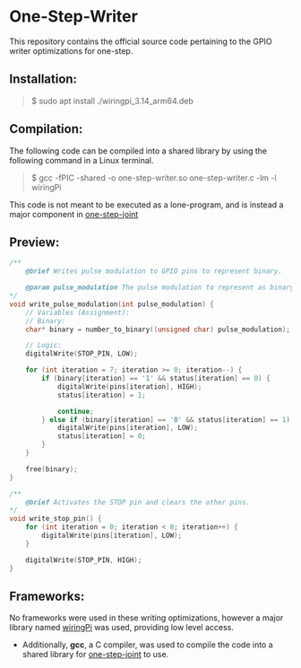 # One-Step-Writer
This repository contains the official source code pertaining to the GPIO writer optimizations for one-step.

## Installation:
> $ sudo apt install ./wiringpi_3.14_arm64.deb

## Compilation:
The following code can be compiled into a shared library by using the following command in a Linux terminal.
> $ gcc -fPIC -shared -o one-step-writer.so one-step-writer.c -lm -l wiringPi

This code is not meant to be executed as a lone-program, and is instead a major component in [one-step-joint](https://www.github.com/whs-one-step/one-step-joint)

## Preview:
```c
/**
    @brief Writes pulse modulation to GPIO pins to represent binary.

    @param pulse_modulation The pulse modulation to represent as binary.
*/
void write_pulse_modulation(int pulse_modulation) {
    // Variables (Assignment):
    // Binary:
    char* binary = number_to_binary((unsigned char) pulse_modulation);

    // Logic:
    digitalWrite(STOP_PIN, LOW);

    for (int iteration = 7; iteration >= 0; iteration--) {
        if (binary[iteration] == '1' && status[iteration] == 0) {
            digitalWrite(pins[iteration], HIGH);
            status[iteration] = 1;

            continue;
        } else if (binary[iteration] == '0' && status[iteration] == 1) {
            digitalWrite(pins[iteration], LOW);
            status[iteration] = 0;
        }
    }

    free(binary);
}

/**
    @brief Activates the STOP pin and clears the other pins.
*/
void write_stop_pin() {
    for (int iteration = 0; iteration < 8; iteration++) {
        digitalWrite(pins[iteration], LOW);
    }

    digitalWrite(STOP_PIN, HIGH);
}
```

## Frameworks:
No frameworks were used in these writing optimizations, however a major library named [wiringPi](https://www.github.com/WiringPi/WiringPi) was used, providing low level access.
- Additionally, **gcc**, a C compiler, was used to compile the code into a shared library for [one-step-joint](https://www.github.com/whs-one-step/one-step-joint) to use.
